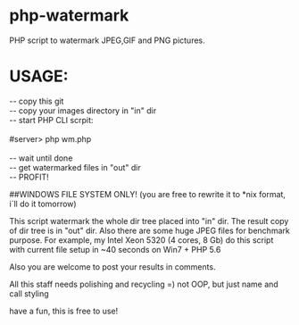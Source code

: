# php-watermark
PHP script to watermark JPEG,GIF and PNG pictures.

# USAGE:
<p>
-- copy this git <br>
-- copy your images directory in "in" dir<br>
-- start PHP CLI scrpit:<br>
<br>
#server> php wm.php<br>
<br>
-- wait until done<br>
-- get watermarked files in "out" dir<br>
-- PROFIT!<br>
</p>
##WINDOWS FILE SYSTEM ONLY!
(you are free to rewrite it to *nix format, i`ll do it tomorrow)

This script watermark the whole dir tree placed into "in" dir. The result copy of dir tree is in "out" dir.
Also there are some huge JPEG files for benchmark purpose.
For example, my Intel Xeon 5320 (4 cores, 8 Gb) do this script with current file setup in ~40 seconds on Win7 + PHP 5.6

Also you are welcome to post your results in comments.

All this staff needs polishing and recycling =) not OOP, but just name and call styling

have a fun, this is free to use!
